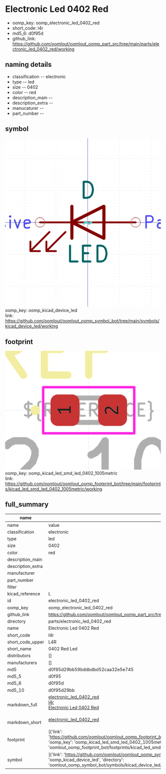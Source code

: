 # Electronic Led 0402 Red

  
* oomp_key: oomp_electronic_led_0402_red 
* short_code: l4r
* md5_6: d0f95d  
* github_link: https://github.com/oomlout/oomlout_oomp_part_src/tree/main/parts/electronic_led_0402_red/working  
## naming details
* classification -- electronic
* type -- led
* size -- 0402
* color -- red
* description_main -- 
* description_extra -- 
* manucaturer -- 
* part_number -- 



## symbol

![](symbol/0/working/working_600.png)  
oomp_key: oomp_kicad_device_led  
link: https://github.com/oomlout/oomlout_oomp_symbol_bot/tree/main/symbols/kicad_device_led/working  

## footprint

![](footprint/0/working/working_600.png)  
oomp_key: oomp_kicad_led_smd_led_0402_1005metric  
link: https://github.com/oomlout/oomlout_oomp_footprint_bot/tree/main/footprints/kicad_led_smd_led_0402_1005metric/working  

## full_summary
| name | value | 
| --- | --- | 
| name | value | 
| classification | electronic | 
| type | led | 
| size | 0402 | 
| color | red | 
| description_main |  | 
| description_extra |  | 
| manufacturer |  | 
| part_number |  | 
| filter |  | 
| kicad_reference | L | 
| id | electronic_led_0402_red | 
| oomp_key | oomp_electronic_led_0402_red | 
| github_link | https://github.com/oomlout/oomlout_oomp_part_src/tree/main/parts/electronic_led_0402_red/working | 
| directory | parts/electronic_led_0402_red | 
| name | Electronic Led 0402 Red | 
| short_code | l4r | 
| short_code_upper | L4R | 
| short_name | 0402 Red Led | 
| distributors | [] | 
| manufacturers | [] | 
| md5 | d0f95d29bb59bddbdbd52caa32e5e745 | 
| md5_5 | d0f95 | 
| md5_6 | d0f95d | 
| md5_10 | d0f95d29bb | 
| markdown_full | [electronic_led_0402_red](https://github.com/oomlout/oomlout_oomp_part_src/tree/main/parts/electronic_led_0402_red/working)<br>[l4r](https://github.com/oomlout/oomlout_oomp_part_src/tree/main/parts/electronic_led_0402_red/working)<br>[Electronic Led 0402 Red](https://github.com/oomlout/oomlout_oomp_part_src/tree/main/parts/electronic_led_0402_red/working)<br><br> | 
| markdown_short | [electronic_led_0402_red](https://github.com/oomlout/oomlout_oomp_part_src/tree/main/parts/electronic_led_0402_red/working)<br><br> | 
| footprint | [{'link': 'https://github.com/oomlout/oomlout_oomp_footprint_bot/tree/main/foootprntss/kicad_led_smd_led_0402_1005metric', 'oomp_key': 'oomp_kicad_led_smd_led_0402_1005metric', 'directory': 'oomlout_oomp_footprint_bot/footprints/kicad_led_smd_led_0402_1005metric//working/working.kicad_mod'}] | 
| symbol | [{'link': 'https://github.com/oomlout/oomlout_oomp_symbol_bot/tree/main/symbols/kicad_device_led', 'oomp_key': 'oomp_kicad_device_led', 'directory': 'oomlout_oomp_symbol_bot/symbols/kicad_device_led//working/working.kicad_sym'}] | 
